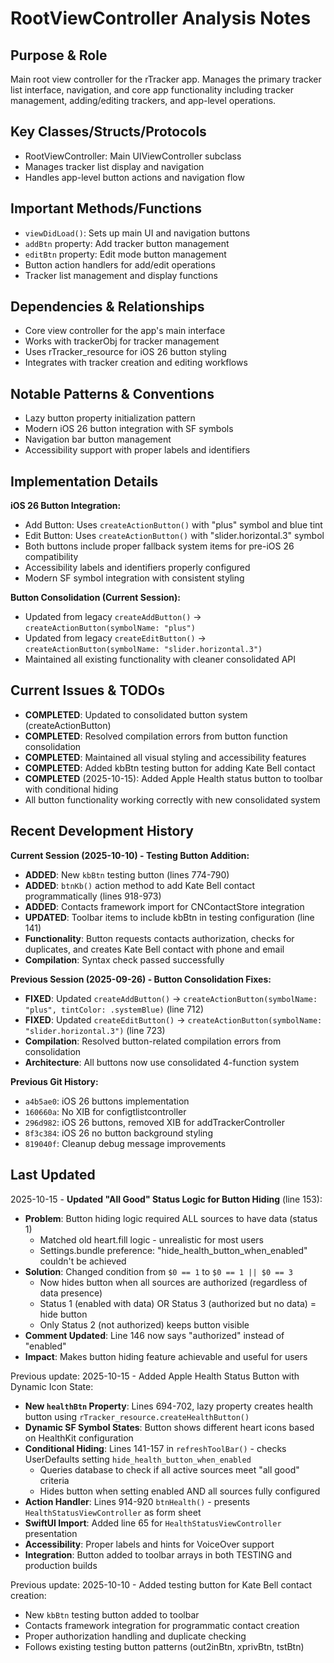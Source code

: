 # RootViewController Analysis Notes

## Purpose & Role
Main root view controller for the rTracker app. Manages the primary tracker list interface, navigation, and core app functionality including tracker management, adding/editing trackers, and app-level operations.

## Key Classes/Structs/Protocols
- RootViewController: Main UIViewController subclass
- Manages tracker list display and navigation
- Handles app-level button actions and navigation flow

## Important Methods/Functions
- `viewDidLoad()`: Sets up main UI and navigation buttons
- `addBtn` property: Add tracker button management
- `editBtn` property: Edit mode button management
- Button action handlers for add/edit operations
- Tracker list management and display functions

## Dependencies & Relationships
- Core view controller for the app's main interface
- Works with trackerObj for tracker management
- Uses rTracker_resource for iOS 26 button styling
- Integrates with tracker creation and editing workflows

## Notable Patterns & Conventions
- Lazy button property initialization pattern
- Modern iOS 26 button integration with SF symbols
- Navigation bar button management
- Accessibility support with proper labels and identifiers

## Implementation Details
**iOS 26 Button Integration:**
- Add Button: Uses `createActionButton()` with "plus" symbol and blue tint
- Edit Button: Uses `createActionButton()` with "slider.horizontal.3" symbol
- Both buttons include proper fallback system items for pre-iOS 26 compatibility
- Accessibility labels and identifiers properly configured
- Modern SF symbol integration with consistent styling

**Button Consolidation (Current Session):**
- Updated from legacy `createAddButton()` → `createActionButton(symbolName: "plus")`
- Updated from legacy `createEditButton()` → `createActionButton(symbolName: "slider.horizontal.3")`
- Maintained all existing functionality with cleaner consolidated API

## Current Issues & TODOs
- **COMPLETED**: Updated to consolidated button system (createActionButton)
- **COMPLETED**: Resolved compilation errors from button function consolidation
- **COMPLETED**: Maintained all visual styling and accessibility features
- **COMPLETED**: Added kbBtn testing button for adding Kate Bell contact
- **COMPLETED** (2025-10-15): Added Apple Health status button to toolbar with conditional hiding
- All button functionality working correctly with new consolidated system

## Recent Development History
**Current Session (2025-10-10) - Testing Button Addition:**
- **ADDED**: New `kbBtn` testing button (lines 774-790)
- **ADDED**: `btnKb()` action method to add Kate Bell contact programmatically (lines 918-973)
- **ADDED**: Contacts framework import for CNContactStore integration
- **UPDATED**: Toolbar items to include kbBtn in testing configuration (line 141)
- **Functionality**: Button requests contacts authorization, checks for duplicates, and creates Kate Bell contact with phone and email
- **Compilation**: Syntax check passed successfully

**Previous Session (2025-09-26) - Button Consolidation Fixes:**
- **FIXED**: Updated `createAddButton()` → `createActionButton(symbolName: "plus", tintColor: .systemBlue)` (line 712)
- **FIXED**: Updated `createEditButton()` → `createActionButton(symbolName: "slider.horizontal.3")` (line 723)
- **Compilation**: Resolved button-related compilation errors from consolidation
- **Architecture**: All buttons now use consolidated 4-function system

**Previous Git History:**
- `a4b5ae0`: iOS 26 buttons implementation
- `160660a`: No XIB for configtlistcontroller
- `296d982`: iOS 26 buttons, removed XIB for addTrackerController
- `8f3c384`: iOS 26 no button background styling
- `819040f`: Cleanup debug message improvements

## Last Updated
2025-10-15 - **Updated "All Good" Status Logic for Button Hiding** (line 153):
- **Problem**: Button hiding logic required ALL sources to have data (status 1)
  - Matched old heart.fill logic - unrealistic for most users
  - Settings.bundle preference: "hide_health_button_when_enabled" couldn't be achieved
- **Solution**: Changed condition from `$0 == 1` to `$0 == 1 || $0 == 3`
  - Now hides button when all sources are authorized (regardless of data presence)
  - Status 1 (enabled with data) OR Status 3 (authorized but no data) = hide button
  - Only Status 2 (not authorized) keeps button visible
- **Comment Updated**: Line 146 now says "authorized" instead of "enabled"
- **Impact**: Makes button hiding feature achievable and useful for users

Previous update:
2025-10-15 - Added Apple Health Status Button with Dynamic Icon State:
- **New `healthBtn` Property**: Lines 694-702, lazy property creates health button using `rTracker_resource.createHealthButton()`
- **Dynamic SF Symbol States**: Button shows different heart icons based on HealthKit configuration
- **Conditional Hiding**: Lines 141-157 in `refreshToolBar()` - checks UserDefaults setting `hide_health_button_when_enabled`
  - Queries database to check if all active sources meet "all good" criteria
  - Hides button when setting enabled AND all sources fully configured
- **Action Handler**: Lines 914-920 `btnHealth()` - presents `HealthStatusViewController` as form sheet
- **SwiftUI Import**: Added line 65 for `HealthStatusViewController` presentation
- **Accessibility**: Proper labels and hints for VoiceOver support
- **Integration**: Button added to toolbar arrays in both TESTING and production builds

Previous update:
2025-10-10 - Added testing button for Kate Bell contact creation:
- New `kbBtn` testing button added to toolbar
- Contacts framework integration for programmatic contact creation
- Proper authorization handling and duplicate checking
- Follows existing testing button patterns (out2inBtn, xprivBtn, tstBtn)
